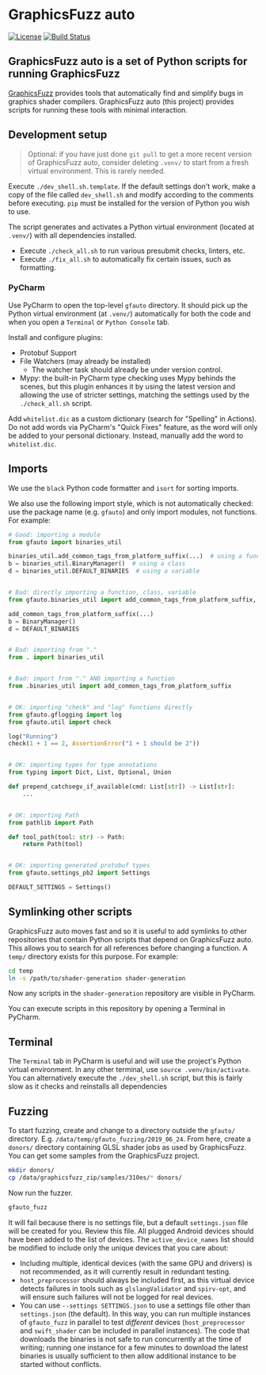 # GraphicsFuzz auto

[![License](https://img.shields.io/badge/License-Apache%202.0-blue.svg)](https://opensource.org/licenses/Apache-2.0)
[![Build Status](https://paulthomson.visualstudio.com/gfauto/_apis/build/status/google.graphicsfuzz?branchName=master)](https://paulthomson.visualstudio.com/gfauto/_build/latest?definitionId=2&branchName=master)


## GraphicsFuzz auto is a set of Python scripts for running GraphicsFuzz

[GraphicsFuzz](https://github.com/google/graphicsfuzz) provides tools that automatically find and simplify bugs in graphics shader compilers.
GraphicsFuzz auto (this project) provides scripts for running these tools with minimal interaction.

## Development setup

> Optional: if you have just done `git pull` to get a more recent version of GraphicsFuzz auto, consider deleting `.venv/` to start from a fresh virtual environment. This is rarely needed.

Execute `./dev_shell.sh.template`. If the default settings don't work, make a copy of the file called `dev_shell.sh` and modify according to the comments before executing. `pip` must be installed for the version of Python you wish to use.

The script generates and activates a Python virtual environment (located at `.venv/`) with all dependencies installed.

* Execute `./check_all.sh` to run various presubmit checks, linters, etc.
* Execute `./fix_all.sh` to automatically fix certain issues, such as formatting.


### PyCharm

Use PyCharm to open the top-level `gfauto` directory.
It should pick up the Python virtual environment (at `.venv/`) automatically
for both the code
and when you open a `Terminal` or `Python Console` tab.

Install and configure plugins:

* Protobuf Support
* File Watchers (may already be installed)
  * The watcher task should already be under version control.
* Mypy: the built-in PyCharm type checking uses Mypy behinds the scenes, but this plugin enhances it by using the latest version and allowing the use of stricter settings, matching the settings used by the `./check_all.sh` script.

Add `whitelist.dic` as a custom dictionary (search for "Spelling" in Actions). Do not add words via PyCharm's "Quick Fixes" feature, as the word will only be added to your personal dictionary. Instead, manually add the word to `whitelist.dic`.

## Imports

We use the `black` Python code formatter and `isort` for sorting imports.

We also use the following import style, which is not automatically checked: use the package name (e.g. `gfauto`) and only import modules, not functions. For example:


```python
# Good: importing a module
from gfauto import binaries_util

binaries_util.add_common_tags_from_platform_suffix(...)  # using a function
b = binaries_util.BinaryManager()  # using a class
d = binaries_util.DEFAULT_BINARIES  # using a variable


# Bad: directly importing a function, class, variable
from gfauto.binaries_util import add_common_tags_from_platform_suffix, BinaryManager, DEFAULT_BINARIES

add_common_tags_from_platform_suffix(...)
b = BinaryManager()
d = DEFAULT_BINARIES


# Bad: importing from "."
from . import binaries_util


# Bad: import from "." AND importing a function
from .binaries_util import add_common_tags_from_platform_suffix


# OK: importing "check" and "log" functions directly
from gfauto.gflogging import log
from gfauto.util import check

log("Running")
check(1 + 1 == 2, AssertionError("1 + 1 should be 2"))


# OK: importing types for type annotations
from typing import Dict, List, Optional, Union

def prepend_catchsegv_if_available(cmd: List[str]) -> List[str]:
    ...


# OK: importing Path
from pathlib import Path

def tool_path(tool: str) -> Path:
    return Path(tool)


# OK: importing generated protobuf types
from gfauto.settings_pb2 import Settings

DEFAULT_SETTINGS = Settings()
```

## Symlinking other scripts

GraphicsFuzz auto moves fast and so it is useful to add symlinks to other repositories that contain Python scripts that depend on GraphicsFuzz auto. This allows you to search for all references before changing a function. A `temp/` directory exists for this purpose. For example:

```sh
cd temp
ln -s /path/to/shader-generation shader-generation
```

Now any scripts in the `shader-generation` repository are visible in PyCharm.

You can execute scripts in this repository by opening a Terminal in PyCharm.

## Terminal

The `Terminal` tab in PyCharm is useful and will use the project's Python virtual environment. In any other terminal, use `source .venv/bin/activate`. You can alternatively execute the `./dev_shell.sh` script, but this is fairly slow as it checks and reinstalls all dependencies

## Fuzzing

To start fuzzing, create and change to a directory outside the `gfauto/` directory. E.g. `/data/temp/gfauto_fuzzing/2019_06_24`. From here, create a `donors/` directory containing GLSL shader jobs as used by GraphicsFuzz.
You can get some samples from the GraphicsFuzz project.

```sh
mkdir donors/
cp /data/graphicsfuzz_zip/samples/310es/* donors/
```

Now run the fuzzer.

```sh
gfauto_fuzz
```

It will fail because there is no settings file, but a default `settings.json` file will be created for you.
Review this file.
All plugged Android devices should have been added to the list of devices.
The `active_device_names` list should be modified to include only the unique devices that you care about:

* Including multiple, identical devices (with the same GPU and drivers) is not recommended, as it will currently result in redundant testing.
* `host_preprocessor` should always be included first, as this virtual device detects failures in tools such as `glslangValidator` and `spirv-opt`, and will ensure such failures will not be logged for real devices.
* You can use `--settings SETTINGS.json` to use a settings file other than `settings.json` (the default). In this way, you can run multiple instances of `gfauto_fuzz` in parallel to test *different* devices (`host_preprocessor` and `swift_shader` can be included in parallel instances). The code that downloads the binaries is not safe to run concurrently at the time of writing; running one instance for a few minutes to download the latest binaries is usually sufficient to then allow additional instance to be started without conflicts.

